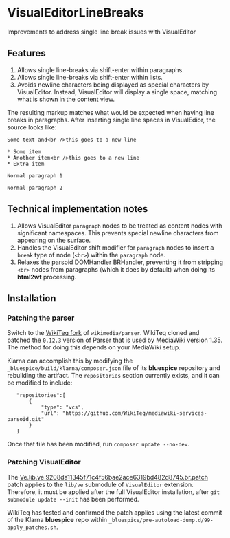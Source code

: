 # VisualEditorLineBreaks
Improvements to address single line break issues with VisualEditor

## Features

 1. Allows single line-breaks via shift-enter within paragraphs.
 2. Allows single line-breaks via shift-enter within lists.
 3. Avoids newline characters being displayed as special characters by VisualEditor. Instead, VisualEditor will display a single space, matching what is shown in the content view.

The resulting markup matches what would be expected when having line breaks in paragraphs. After inserting single line spaces in VisualEdior, the source looks like:

```
Some text and<br />this goes to a new line 

* Some item
* Another item<br />this goes to a new line
* Extra item

Normal paragraph 1

Normal paragraph 2
```

## Technical implementation notes
 1. Allows VisualEditor `paragraph` nodes to be treated as content nodes with significant namespaces. This prevents special newline characters from appearing on the surface.
 2. Handles the VisualEditor shift modifier for `paragraph` nodes to insert a `break` type of node (`<br>`) within the `paragraph` node.
 3. Relaxes the parsoid DOMHandler BRHandler, preventing it from stripping `<br>` nodes from paragraphs (which it does by default) when doing its **html2wt** processing.
 
 ## Installation
 ### Patching the parser
Switch to the [WikiTeq fork](https://github.com/WikiTeq/mediawiki-services-parsoid/commit/c8af61bec0d4420567177e60031b20b4a71f1f2b) of `wikimedia/parser`. WikiTeq cloned and patched the `0.12.3` version of Parser that is used by MediaWiki version 1.35. The method for doing this depends on your MediaWiki setup.
 
Klarna can accomplish this by modifying the `_bluespice/build/klarna/composer.json` file of its **bluespice** repository and rebuilding the artifact. The `repositories` section currently exists, and it can be modified to include:
 ```
	"repositories":[
		{
			"type": "vcs",
			"url": "https://github.com/WikiTeq/mediawiki-services-parsoid.git"
		}
	]
```

Once that file has been modified, run `composer update --no-dev`.

### Patching VisualEditor
The [Ve.lib.ve.9208da11345f71c4f56bae2ace6319bd482d8745.br.patch](https://github.com/WikiTeq/VisualEditorLineBreaks/blob/master/Ve.lib.ve.9208da11345f71c4f56bae2ace6319bd482d8745.br.patch) patch applies to the `lib/ve` submodule of `VisualEditor` extension. Therefore, it must be applied after the full VisualEditor installation, after `git submodule update --init` has been performed. 

WikiTeq has tested and confirmed the patch applies using the latest commit of the Klarna **bluespice** repo within `_bluespice/pre-autoload-dump.d/99-apply_patches.sh`.
